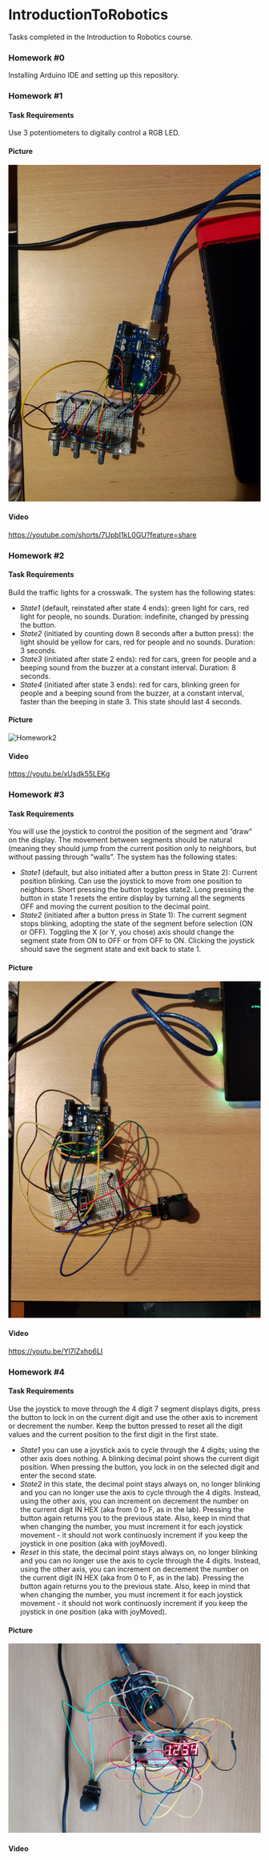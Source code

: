 # IntroductionToRobotics
Tasks completed in the Introduction to Robotics course.

### Homework #0
Installing Arduino IDE and setting up this repository.

### Homework #1
#### Task Requirements
Use 3 potentiometers to digitally control a RGB LED.

#### Picture
![Homework1](assets/Homework1.jpeg)

#### Video
https://youtube.com/shorts/7UpbI1kL0GU?feature=share

### Homework #2
#### Task Requirements
Build the traffic lights for a crosswalk. The system has the following states:
- *State1* (default, reinstated after state 4 ends): green light for cars,
red light for people, no sounds. Duration: indefinite, changed by pressing the button.
- *State2* (initiated by counting down 8 seconds after a button press):
the light should be yellow for cars, red for people and no sounds. Duration: 3 seconds.
- *State3* (initiated after state 2 ends): red for cars, green for people
and a beeping sound from the buzzer at a constant interval. Duration: 8 seconds.
- *State4* (initiated after state 3 ends): red for cars, blinking green
for people and a beeping sound from the buzzer, at a constant interval, faster than the beeping in state 3. This state should last 4 seconds.

#### Picture
![Homework2](assets/Homework2.jpg)

#### Video
https://youtu.be/xUsdk55LEKg


### Homework #3
#### Task Requirements
You will use the joystick to control the position of
the segment and ”draw” on the display. The movement between segments
should be natural (meaning they should jump from the current position
only to neighbors, but without passing through ”walls”. The system has the following states:
- *State1* (default, but also initiated after a button press in State
2): Current position blinking. Can use the joystick to move from
one position to neighbors. Short pressing the button toggles state2. Long pressing the button in state 1 resets the entire display by
turning all the segments OFF and moving the current position to the
decimal point.
- *State2* (initiated after a button press in State 1): The current
segment stops blinking, adopting the state of the segment before
selection (ON or OFF). Toggling the X (or Y, you chose) axis should
change the segment state from ON to OFF or from OFF to ON.
Clicking the joystick should save the segment state and exit back to
state 1.

#### Picture
![Homework3](assets/Homework3.jpeg)

#### Video
https://youtu.be/Yl7lZxhp6LI

### Homework #4
#### Task Requirements
Use the joystick to move through the 4 digit 7
segment displays digits, press the button to lock in on the current digit
and use the other axis to increment or decrement the number. Keep the
button pressed to reset all the digit values and the current position to the
first digit in the first state.
- *State1* you can use a joystick axis to cycle through the 4 digits;
using the other axis does nothing. A blinking decimal point shows
the current digit position. When pressing the button, you lock in on
the selected digit and enter the second state.
- *State2*  in this state, the decimal point stays always on, no
longer blinking and you can no longer use the axis to cycle through
the 4 digits. Instead, using the other axis, you can increment on
decrement the number on the current digit IN HEX (aka from 0
to F, as in the lab). Pressing the button again returns you to the
previous state. Also, keep in mind that when changing the number,
you must increment it for each joystick movement - it should not
work continuosly increment if you keep the joystick in one position
(aka with joyMoved).
- *Reset*  in this state, the decimal point stays always on, no
longer blinking and you can no longer use the axis to cycle through
the 4 digits. Instead, using the other axis, you can increment on
decrement the number on the current digit IN HEX (aka from 0
to F, as in the lab). Pressing the button again returns you to the
previous state. Also, keep in mind that when changing the number,
you must increment it for each joystick movement - it should not
work continuosly increment if you keep the joystick in one position
(aka with joyMoved).

#### Picture
![Homework3](assets/Homework4.jpeg)

#### Video

